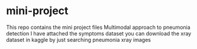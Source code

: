 # mini-project
This repo contains the mini project files 
Multimodal approach to pneumonia detection
I have attached the symptoms dataset you can download the xray dataset in kaggle by just searching pneumonia xray images
